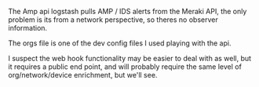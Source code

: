 The Amp api logstash pulls AMP / IDS alerts from the Meraki API, the only problem is its from a network perspective, so theres no observer information.

The orgs file is one of the dev config files I used playing with the api.

I suspect the web hook functionality may be easier to deal with as well, but it requires a public end point, and will probably require the same level of org/network/device enrichment, but we'll see.